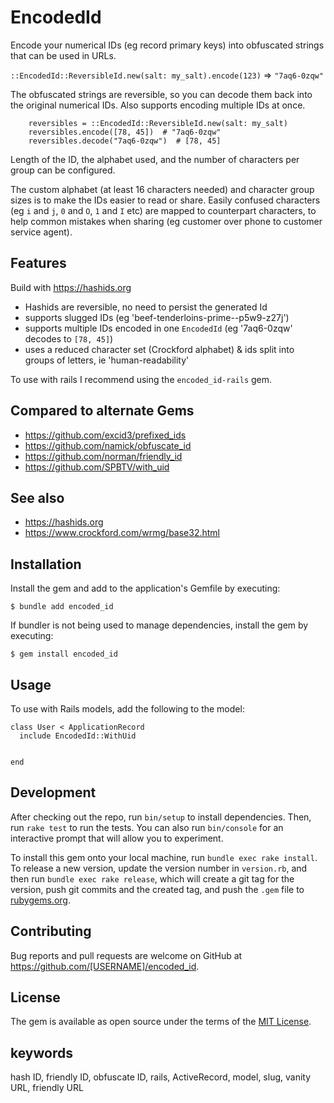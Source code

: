 # EncodedId

Encode your numerical IDs (eg record primary keys) into obfuscated strings that can be used in URLs. 

`::EncodedId::ReversibleId.new(salt: my_salt).encode(123)` => `"7aq6-0zqw"`

The obfuscated strings are reversible, so you can decode them back into the original numerical IDs. Also supports 
encoding multiple IDs at once.

```
    reversibles = ::EncodedId::ReversibleId.new(salt: my_salt)
    reversibles.encode([78, 45])  # "7aq6-0zqw"
    reversibles.decode("7aq6-0zqw")  # [78, 45]
```

Length of the ID, the alphabet used, and the number of characters per group can be configured.

The custom alphabet (at least 16 characters needed) and character group sizes is to make the IDs easier to read or share.
Easily confused characters (eg `i` and `j`, `0` and `O`, `1` and `I` etc) are mapped to counterpart characters, to help 
common mistakes when sharing (eg customer over phone to customer service agent).

## Features

Build with https://hashids.org

* Hashids are reversible, no need to persist the generated Id
* supports slugged IDs (eg 'beef-tenderloins-prime--p5w9-z27j')
* supports multiple IDs encoded in one `EncodedId` (eg '7aq6-0zqw' decodes to `[78, 45]`)
* uses a reduced character set (Crockford alphabet) & ids split into groups of letters, ie 'human-readability'

To use with rails I recommend using the `encoded_id-rails` gem.

## Compared to alternate Gems

- https://github.com/excid3/prefixed_ids
- https://github.com/namick/obfuscate_id
- https://github.com/norman/friendly_id
- https://github.com/SPBTV/with_uid

## See also

- https://hashids.org
- https://www.crockford.com/wrmg/base32.html


## Installation

Install the gem and add to the application's Gemfile by executing:

    $ bundle add encoded_id

If bundler is not being used to manage dependencies, install the gem by executing:

    $ gem install encoded_id

## Usage

To use with Rails models, add the following to the model:

    class User < ApplicationRecord
      include EncodedId::WithUid


    end



## Development

After checking out the repo, run `bin/setup` to install dependencies. Then, run `rake test` to run the tests. You can also run `bin/console` for an interactive prompt that will allow you to experiment.

To install this gem onto your local machine, run `bundle exec rake install`. To release a new version, update the version number in `version.rb`, and then run `bundle exec rake release`, which will create a git tag for the version, push git commits and the created tag, and push the `.gem` file to [rubygems.org](https://rubygems.org).

## Contributing

Bug reports and pull requests are welcome on GitHub at https://github.com/[USERNAME]/encoded_id.

## License

The gem is available as open source under the terms of the [MIT License](https://opensource.org/licenses/MIT).

## keywords
hash ID, friendly ID, obfuscate ID, rails, ActiveRecord, model, slug, vanity URL, friendly URL
